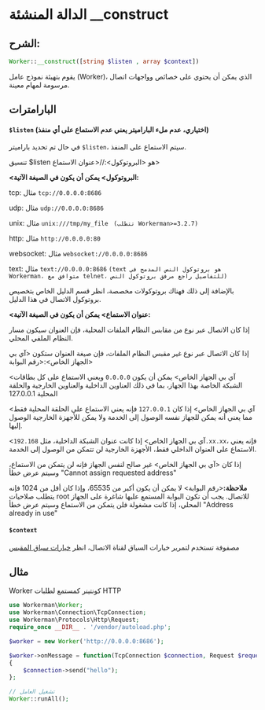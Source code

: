 # الدالة المنشئة __construct

## الشرح:
```php
Worker::__construct([string $listen , array $context])
```

يقوم بتهيئة نموذج عامل (Worker)، الذي يمكن أن يحتوي على خصائص وواجهات اتصال مرسومة لمهام معينة.

## البارامترات
#### **``` $listen ```** (اختياري، عدم ملء الباراميتر يعني عدم الاستماع على أي منفذ)

في حال تم تحديد باراميتر ```$listen```، سيتم الاستماع على المنفذ.

تنسيق $listen هو <البروتوكول>://<عنوان الاستماع>

**<البروتوكول> يمكن أن يكون في الصيغة الآتية:** 

tcp: مثال ```tcp://0.0.0.0:8686```

udp: مثال ```udp://0.0.0.0:8686```

unix: مثال ```unix:///tmp/my_file ``` ```(تتطلب Workerman>=3.2.7)```

http: مثال ```http://0.0.0.0:80```

websocket: مثال ```websocket://0.0.0.0:8686```

text: مثال ```text://0.0.0.0:8686``` ```(text هو بروتوكول النص المدمج في Workerman، متوافق مع telnet، للتفاصيل راجع مرفق بروتوكول النص)```

بالإضافة إلى ذلك فهناك بروتوكولات مخصصة، انظر قسم الدليل الخاص بتخصيص بروتوكول الاتصال في هذا الدليل.

**<عنوان الاستماع> يمكن أن يكون في الصيغة الآتية:**

إذا كان الاتصال عبر نوع من مقابس النظام الملفات المحلية، فإن العنوان سيكون مسار النظام الملفي المحلي.

إذا كان الاتصال عبر نوع غير مقبس النظام الملفات، فإن صيغة العنوان ستكون <آي بي الجهاز الخاص>:<رقم البوابة>

<آي بي الجهاز الخاص> يمكن أن يكون ```0.0.0.0``` ويعني الاستماع على كل بطاقات الشبكة الخاصة بهذا الجهاز، بما في ذلك العناوين الداخلية والعناوين الخارجية والحلقة المحلية 127.0.0.1

<آي بي الجهاز الخاص> إذا كان ```127.0.0.1``` فإنه يعني الاستماع على الحلقة المحلية فقط مما يعني أنه يمكن للجهاز نفسه الوصول إلى الخدمة ولا يمكن للأجهزة الخارجية الوصول إليها.

<آي بي الجهاز الخاص> إذا كانت عنوان الشبكة الداخلية، مثل ```192.168.xx.xx```، فإنه يعني الاستماع على العنوان الداخلي فقط، الأجهزة الخارجية لن تتمكن من الوصول إلى الخدمة.

إذا كان <آي بي الجهاز الخاص> غير صالح لنفس الجهاز فإنه لن يتمكن من الاستماع، وسيتم عرض خطأ "Cannot assign requested address"

**ملاحظة:**<رقم البوابة> لا يمكن أن يكون أكبر من 65535، وإذا كان أقل من 1024 فإنه يتطلب صلاحيات root للاتصال. يجب أن تكون البوابة المستمع عليها شاغرة على الجهاز المحلي، إذا كانت مشغولة فلن يتمكن من الاستماع وسيتم عرض خطأ "Address already in use"


#### **``` $context ```**

مصفوفة تستخدم لتمرير خيارات السياق لقناة الاتصال، انظر [خيارات سياق المقبس](https://php.net/manual/zh/context.socket.php)

## مثال

Worker كونتينر كمستمع لطلبات HTTP
```php
use Workerman\Worker;
use Workerman\Connection\TcpConnection;
use Workerman\Protocols\Http\Request;
require_once __DIR__ . '/vendor/autoload.php';

$worker = new Worker('http://0.0.0.0:8686');

$worker->onMessage = function(TcpConnection $connection, Request $request)
{
    $connection->send("hello");
};

// تشغيل العامل
Worker::runAll();
```
